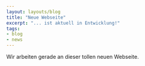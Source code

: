 ```yaml
---
layout: layouts/blog
title: "Neue Webseite"
excerpt: "... ist aktuell in Entwicklung!"
tags:
- blog
- news
---
```


Wir arbeiten gerade an dieser tollen neuen Webseite.
